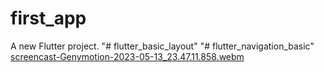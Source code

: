 # first_app

A new Flutter project.
"# flutter_basic_layout" 
"# flutter_navigation_basic" 
[screencast-Genymotion-2023-05-13_23.47.11.858.webm](https://github.com/ThangStar/flutter_navigation_basic/assets/52882277/f39a311c-8420-41b5-a201-ccf77cad6b93)
